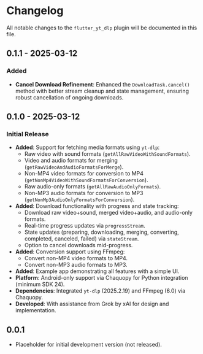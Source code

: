 # Changelog

All notable changes to the `flutter_yt_dlp` plugin will be documented in this file.

## 0.1.1 - 2025-03-12

### Added

- **Cancel Download Refinement**: Enhanced the `DownloadTask.cancel()` method with better stream cleanup and state management, ensuring robust cancellation of ongoing downloads.

## 0.1.0 - 2025-03-12

### Initial Release

- **Added**: Support for fetching media formats using `yt-dlp`:
  - Raw video with sound formats (`getAllRawVideoWithSoundFormats`).
  - Video and audio formats for merging (`getRawVideoAndAudioFormatsForMerge`).
  - Non-MP4 video formats for conversion to MP4 (`getNonMp4VideoWithSoundFormatsForConversion`).
  - Raw audio-only formats (`getAllRawAudioOnlyFormats`).
  - Non-MP3 audio formats for conversion to MP3 (`getNonMp3AudioOnlyFormatsForConversion`).
- **Added**: Download functionality with progress and state tracking:
  - Download raw video+sound, merged video+audio, and audio-only formats.
  - Real-time progress updates via `progressStream`.
  - State updates (preparing, downloading, merging, converting, completed, canceled, failed) via `stateStream`.
  - Option to cancel downloads mid-progress.
- **Added**: Conversion support using FFmpeg:
  - Convert non-MP4 video formats to MP4.
  - Convert non-MP3 audio formats to MP3.
- **Added**: Example app demonstrating all features with a simple UI.
- **Platform**: Android-only support via Chaquopy for Python integration (minimum SDK 24).
- **Dependencies**: Integrated `yt-dlp` (2025.2.19) and FFmpeg (6.0) via Chaquopy.
- **Developed**: With assistance from Grok by xAI for design and implementation.

## 0.0.1

- Placeholder for initial development version (not released).
